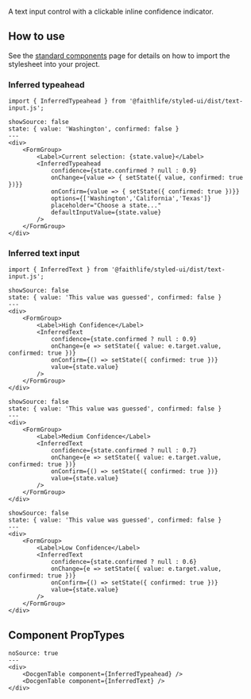 A text input control with a clickable inline confidence indicator.

## How to use
See the [standard components](/bootstrap/components) page for details on how to import the stylesheet into your project.

### Inferred typeahead

```
import { InferredTypeahead } from '@faithlife/styled-ui/dist/text-input.js';
```

```react
showSource: false
state: { value: 'Washington', confirmed: false }
---
<div>
	<FormGroup>
		<Label>Current selection: {state.value}</Label>
		<InferredTypeahead
			confidence={state.confirmed ? null : 0.9}
			onChange={value => { setState({ value, confirmed: true })}}
			onConfirm={value => { setState({ confirmed: true })}}
			options={['Washington','California','Texas']}
			placeholder="Choose a state..."
			defaultInputValue={state.value}
		/>
	</FormGroup>
</div>
```

### Inferred text input

```
import { InferredText } from '@faithlife/styled-ui/dist/text-input.js';
```

```react
showSource: false
state: { value: 'This value was guessed', confirmed: false }
---
<div>
	<FormGroup>
		<Label>High Confidence</Label>
		<InferredText
			confidence={state.confirmed ? null : 0.9}
			onChange={e => setState({ value: e.target.value, confirmed: true })}
			onConfirm={() => setState({ confirmed: true })}
			value={state.value}
		/>
	</FormGroup>
</div>
```

```react
showSource: false
state: { value: 'This value was guessed', confirmed: false }
---
<div>
	<FormGroup>
		<Label>Medium Confidence</Label>
		<InferredText
			confidence={state.confirmed ? null : 0.7}
			onChange={e => setState({ value: e.target.value, confirmed: true })}
			onConfirm={() => setState({ confirmed: true })}
			value={state.value}
		/>
	</FormGroup>
</div>
```

```react
showSource: false
state: { value: 'This value was guessed', confirmed: false }
---
<div>
	<FormGroup>
		<Label>Low Confidence</Label>
		<InferredText
			confidence={state.confirmed ? null : 0.6}
			onChange={e => setState({ value: e.target.value, confirmed: true })}
			onConfirm={() => setState({ confirmed: true })}
			value={state.value}
		/>
	</FormGroup>
</div>
```

## Component PropTypes
```react
noSource: true
---
<div>
	<DocgenTable component={InferredTypeahead} />
	<DocgenTable component={InferredText} />
</div>
```
